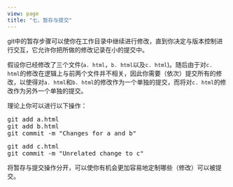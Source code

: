 ```yaml
---
view: page
title: "七、暂存与提交"
---
```


<p>git中的暂存步骤可以使你在工作目录中继续进行修改，直到你决定与版本控制进行交互，它允许你把所做的修改记录在小的提交中。</p>

<p>假设你已经修改了三个文件(<code>a. html</code>，<code>b. html</code>以及<code>c. html</code>)。随后由于对<code>c. html</code>的修改在逻辑上与前两个文件并不相关，因此你需要（依次）提交所有的修改，以使得对<code>a. html</code>和<code>b. html</code>的修改作为一个单独的提交，而将对<code>c. html</code>的修改作为另外一个单独的提交。</p>

<p>理论上你可以进行以下操作：</p>

<pre class="instructions">git add a.html
git add b.html
git commit -m "Changes for a and b"</pre>

<pre class="instructions">git add c.html
git commit -m "Unrelated change to c"</pre>

<p>将暂存与提交操作分开，可以使你有机会更加容易地定制哪些（修改）可以被提交。</p>
